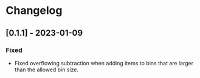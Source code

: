 # Changelog

## [0.1.1] - 2023-01-09

### Fixed

- Fixed overflowing subtraction when adding items to bins that are larger than the allowed bin size.